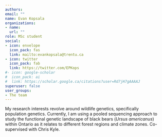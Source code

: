 ```yaml
---
authors:
email: ""
name: Evan Kopsala
organizations:
- name: 
  url: ""
role: MSc student
social:
- icon: envelope
  icon_pack: fas
  link: mailto:evankopsala@trentu.ca
- icon: twitter
  icon_pack: fab
  link: https://twitter.com/EPKops
#- icon: google-scholar
#  icon_pack: ai
#  link: https://scholar.google.ca/citations?user=Rd7jH7gAAAAJ
superuser: false
user_groups:
- The team
---
```

My research interests revolve around wildlife genetics, specifically population genetics. Currently, I am using a pooled sequencing approach to study the functional genetic landscape of black bears (*Ursus americanus*) within Ontario as it relates to different forest regions and climate zones. Co-supervised with Chris Kyle. 